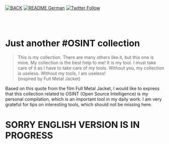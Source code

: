<div align="left">
  <a href="https://github.com/ot2i7ba/OSINT/"><img alt="BACK" src="https://img.shields.io/badge/BACK-lightgrey.svg?style=for-the-badge"></a>
  <a href="https://github.com/ot2i7ba/OSINT/blob/main/de/README.md"><img alt="README German" src="https://img.shields.io/badge/README-German-lightgrey.svg?style=for-the-badge"></a>
  <a href="https://twitter.com/intent/follow?screen_name=ot2i7ba"><img alt="Twitter Follow" src="https://img.shields.io/twitter/follow/ot2i7ba?logo=twitter&logoColor=white&style=for-the-badge"></a>
</div>

<br/><br/>
# Just another #OSINT collection
> This is my collection. There are many others like it, but this one is mine. My collection is the best help to me! It is my tool. I must take care of it as I have to take care of my tools. Without you, my collection is useless. Without my tools, I am useless!<br/> (inspired by Full Metal Jacket)

Based on this quote from the film Full Metal Jacket, I would like to express that this collection related to OSINT (Open Source Intelligence) is my personal compilation, which is an important tool in my daily work. I am very grateful for tips on interesting tools, which should not be missing here.

# SORRY ENGLISH VERSION IS IN PROGRESS
